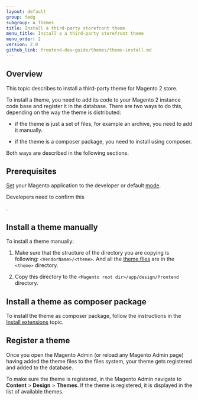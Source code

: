 ```yaml
---
layout: default  
group: fedg
subgroup: A_Themes
title: Install a third-party storefront theme
menu_title: Install a a third-party storefront theme
menu_order: 2
version: 2.0
github_link: frontend-dev-guide/themes/theme-install.md
---
```


## Overview

This topic describes to install a third-party theme for Magento 2 store.

To install a theme, you need to add its code to your Magento 2 instance code base and register it in the database. There are two ways to do this, depending on the way the theme is distributed:

- if the theme is just a set of files, for example an archive, you need to add it manually.   

- if the theme is a composer package, you need to install using composer.

Both ways are described in the following sections.

## Prerequisites 

[Set]({{page.baseurl}}config-guide/cli/config-cli-subcommands-mode.html) your Magento application to the developer or default [mode]({{page.baseurl}}config-guide/bootstrap/magento-modes.html). 

<p class="q">Developers need to confirm this</p>.

## Install a theme manually 

To install a theme manually:

1. Make sure that the structure of the directory you are copying is following: `<VendorName>/<theme>`. And all the [theme files]({{page.baseurl}}frontend-dev-guide/themes/theme-structure.html) are in the `<theme>` directory.

2. Copy this directory to the `<Magento root dir>/app/design/frontend` directory.

## Install a theme as composer package 

To install the theme as composer package, follow the instructions in the [Install extensions]({{page.baseurl}}cloud/howtos/install-components.html) topic.

## Register a theme 

Once you open the Magento Admin (or reload any Magento Admin page) having added the theme files to the files system, your theme gets registered and added to the database.

To make sure the theme is registered, in the Magento Admin navigate to **Content** > **Design** > **Themes**. If the theme is registered, it is displayed in the list of available themes.





